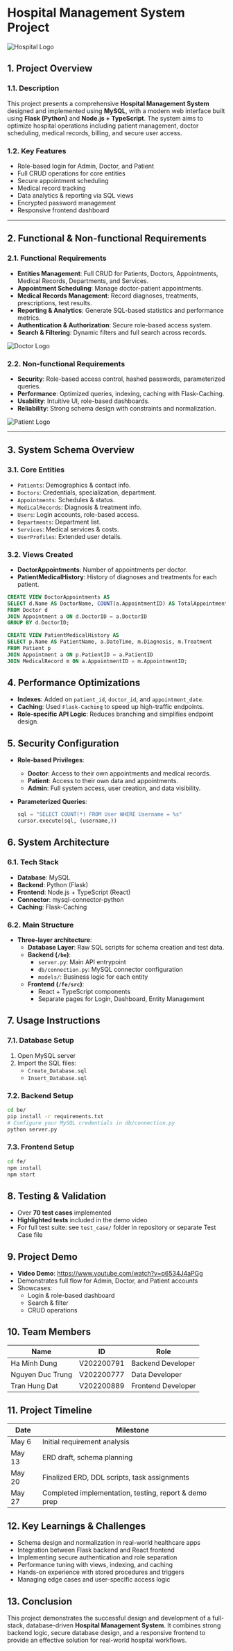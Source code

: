 # Hospital Management System Project

![Hospital Logo](skibidi.png)

## 1. Project Overview

### 1.1. Description

This project presents a comprehensive **Hospital Management System** designed and implemented using **MySQL**, with a modern web interface built using **Flask (Python)** and **Node.js + TypeScript**. The system aims to optimize hospital operations including patient management, doctor scheduling, medical records, billing, and secure user access. 

### 1.2. Key Features

- Role-based login for Admin, Doctor, and Patient
- Full CRUD operations for core entities
- Secure appointment scheduling
- Medical record tracking
- Data analytics & reporting via SQL views
- Encrypted password management
- Responsive frontend dashboard

---

## 2. Functional & Non-functional Requirements

### 2.1. Functional Requirements

- **Entities Management**: Full CRUD for Patients, Doctors, Appointments, Medical Records, Departments, and Services.
- **Appointment Scheduling**: Manage doctor-patient appointments.
- **Medical Records Management**: Record diagnoses, treatments, prescriptions, test results.
- **Reporting & Analytics**: Generate SQL-based statistics and performance metrics.
- **Authentication & Authorization**: Secure role-based access system.
- **Search & Filtering**: Dynamic filters and full search across records.

![Doctor Logo](skibidi_doctor.png)

### 2.2. Non-functional Requirements

- **Security**: Role-based access control, hashed passwords, parameterized queries.
- **Performance**: Optimized queries, indexing, caching with Flask-Caching.
- **Usability**: Intuitive UI, role-based dashboards.
- **Reliability**: Strong schema design with constraints and normalization.

![Patient Logo](skibidi_patient.png)

---

## 3. System Schema Overview

### 3.1. Core Entities

- `Patients`: Demographics & contact info.
- `Doctors`: Credentials, specialization, department.
- `Appointments`: Schedules & status.
- `MedicalRecords`: Diagnosis & treatment info.
- `Users`: Login accounts, role-based access.
- `Departments`: Department list.
- `Services`: Medical services & costs.
- `UserProfiles`: Extended user details.

### 3.2. Views Created

- **DoctorAppointments**: Number of appointments per doctor.
- **PatientMedicalHistory**: History of diagnoses and treatments for each patient.

```sql
CREATE VIEW DoctorAppointments AS
SELECT d.Name AS DoctorName, COUNT(a.AppointmentID) AS TotalAppointments
FROM Doctor d
JOIN Appointment a ON d.DoctorID = a.DoctorID
GROUP BY d.DoctorID;

CREATE VIEW PatientMedicalHistory AS
SELECT p.Name AS PatientName, a.DateTime, m.Diagnosis, m.Treatment
FROM Patient p
JOIN Appointment a ON p.PatientID = a.PatientID
JOIN MedicalRecord m ON a.AppointmentID = m.AppointmentID;
```

## 4. Performance Optimizations

- **Indexes**: Added on `patient_id`, `doctor_id`, and `appointment_date`.
- **Caching**: Used `Flask-Caching` to speed up high-traffic endpoints.
- **Role-specific API Logic**: Reduces branching and simplifies endpoint design.

## 5. Security Configuration

- **Role-based Privileges**:
  - **Doctor**: Access to their own appointments and medical records.
  - **Patient**: Access to their own data and appointments.
  - **Admin**: Full system access, user creation, and data visibility.

- **Parameterized Queries**:
  ```python
  sql = "SELECT COUNT(*) FROM User WHERE Username = %s"
  cursor.execute(sql, (username,))

## 6. System Architecture

### 6.1. Tech Stack

- **Database**: MySQL
- **Backend**: Python (Flask)
- **Frontend**: Node.js + TypeScript (React)
- **Connector**: mysql-connector-python
- **Caching**: Flask-Caching

### 6.2. Main Structure

- **Three-layer architecture**:
  - **Database Layer**: Raw SQL scripts for schema creation and test data.
  - **Backend (`/be`)**:
    - `server.py`: Main API entrypoint
    - `db/connection.py`: MySQL connector configuration
    - `models/`: Business logic for each entity
  - **Frontend (`/fe/src`)**:
    - React + TypeScript components
    - Separate pages for Login, Dashboard, Entity Management

## 7. Usage Instructions

### 7.1. Database Setup

1. Open MySQL server
2. Import the SQL files:
   - `Create_Database.sql`
   - `Insert_Database.sql`

### 7.2. Backend Setup

```bash
cd be/
pip install -r requirements.txt
# Configure your MySQL credentials in db/connection.py
python server.py
```
### 7.3. Frontend Setup
```bash
cd fe/
npm install
npm start
```
## 8. Testing & Validation
- Over **70 test cases** implemented
- **Highlighted tests** included in the demo video
- For full test suite: see `test_case/` folder in repository or separate Test Case file

## 9. Project Demo

- **Video Demo**: https://www.youtube.com/watch?v=p6534J4aPGg 
- Demonstrates full flow for Admin, Doctor, and Patient accounts
- Showcases:
  - Login & role-based dashboard
  - Search & filter
  - CRUD operations

## 10. Team Members

| Name             | ID           | Role               |
|------------------|--------------|--------------------|
| Ha Minh Dung     | V202200791   | Backend Developer  |
| Nguyen Duc Trung | V202200777   | Data Developer     |
| Tran Hung Dat    | V202200889   | Frontend Developer |


## 11. Project Timeline

| Date       | Milestone                                              |
|------------|--------------------------------------------------------|
| May 6      | Initial requirement analysis                           |
| May 13     | ERD draft, schema planning                             |
| May 20     | Finalized ERD, DDL scripts, task assignments           |
| May 27     | Completed implementation, testing, report & demo prep  |

## 12. Key Learnings & Challenges

- Schema design and normalization in real-world healthcare apps
- Integration between Flask backend and React frontend
- Implementing secure authentication and role separation
- Performance tuning with views, indexing, and caching
- Hands-on experience with stored procedures and triggers
- Managing edge cases and user-specific access logic

## 13. Conclusion
This project demonstrates the successful design and development of a full-stack, database-driven **Hospital Management System**. It combines strong backend logic, secure database design, and a responsive frontend to provide an effective solution for real-world hospital workflows.



